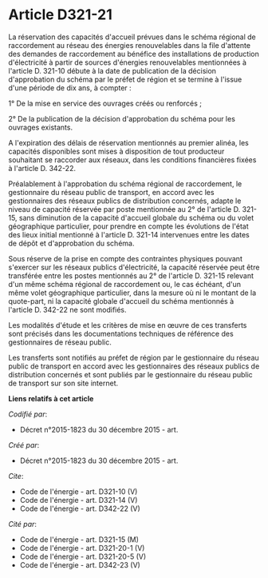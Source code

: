 # Article D321-21

La réservation des capacités d'accueil prévues dans le schéma régional de raccordement au réseau des énergies renouvelables
dans la file d'attente des demandes de raccordement au bénéfice des installations de production d'électricité à partir de
sources d'énergies renouvelables mentionnées à l'article D. 321-10 débute à la date de publication de la décision
d'approbation du schéma par le préfet de région et se termine à l'issue d'une période de dix ans, à compter : 

1° De la mise en service des ouvrages créés ou renforcés ; 

2° De la publication de la décision d'approbation du schéma pour les ouvrages existants. 

A l'expiration des délais de réservation mentionnés au premier alinéa, les capacités disponibles sont mises à disposition de
tout producteur souhaitant se raccorder aux réseaux, dans les conditions financières fixées à l'article D. 342-22. 

Préalablement à l'approbation du schéma régional de raccordement, le gestionnaire du réseau public de transport, en accord
avec les gestionnaires des réseaux publics de distribution concernés, adapte le niveau de capacité réservée par poste
mentionnée au 2° de l'article D. 321-15, sans diminution de la capacité d'accueil globale du schéma ou du volet géographique
particulier, pour prendre en compte les évolutions de l'état des lieux initial mentionné à l'article D. 321-14 intervenues
entre les dates de dépôt et d'approbation du schéma. 

Sous réserve de la prise en compte des contraintes physiques pouvant s'exercer sur les réseaux publics d'électricité, la
capacité réservée peut être transférée entre les postes mentionnés au 2° de l'article D. 321-15 relevant d'un même schéma
régional de raccordement ou, le cas échéant, d'un même volet géographique particulier, dans la mesure où ni le montant de la
quote-part, ni la capacité globale d'accueil du schéma mentionnés à l'article D. 342-22 ne sont modifiés. 

Les modalités d'étude et les critères de mise en œuvre de ces transferts sont précisés dans les documentations techniques de
référence des gestionnaires de réseau public. 

Les transferts sont notifiés au préfet de région par le gestionnaire du réseau public de transport en accord avec les
gestionnaires des réseaux publics de distribution concernés et sont publiés par le gestionnaire du réseau public de transport
sur son site internet.

**Liens relatifs à cet article**

_Codifié par_:

  - Décret n°2015-1823 du 30 décembre 2015 - art.

_Créé par_:

  - Décret n°2015-1823 du 30 décembre 2015 - art.

_Cite_:

  - Code de l'énergie - art. D321-10 (V)
  - Code de l'énergie - art. D321-14 (V)
  - Code de l'énergie - art. D342-22 (V)

_Cité par_:

  - Code de l'énergie - art. D321-15 (M)
  - Code de l'énergie - art. D321-20-1 (V)
  - Code de l'énergie - art. D321-20-5 (V)
  - Code de l'énergie - art. D342-23 (V)
